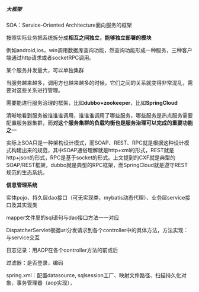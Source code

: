 ##### 大框架

SOA：Service-Oriented Architecture面向服务的框架



按照实际业务把系统拆分成**相互之间独立，能够独立部署的模块**

例如android,ios，win调用数据库查询功能，然查询功能形成一种服务，三种客户端通过http请求或者socketRPC调用。

某个服务并发量大，可以单独集群



当服务越来越多，调用方也越来越多的时候，它们之间的关系就变得非常混乱，需要对这些关系进行管理。



需要能进行服务治理的框架，比如**dubbo+zookeeper**，比如**SpringCloud**



清晰地看到服务被谁谁谁调用，谁谁谁调用了哪些服务，哪些服务是热点服务需要配置服务器集群，而**对这个服务集群的负载均衡也是服务治理可以完成的重要功能之一**

实际上SOA只是一种架构设计模式，而SOAP、REST、RPC就是根据这种设计模式构建出来的规范，其中SOAP通俗理解就是http+xml的形式，REST就是http+json的形式，RPC是基于socket的形式。上文提到的CXF就是典型的SOAP/REST框架，dubbo就是典型的RPC框架，而SpringCloud就是遵守REST规范的生态系统。

**信息管理系统**

实体pojo、持久层dao接口（可无实现类，mybatis动态代理）、业务层service接口及其实现类

mapper文件里的sql语句与dao接口方法一一对应

DispatcherServlet根据url分发请求到各个controller中的具体方法，方法实现：与service交互

日志记录：用AOP在各个controller方法的前或后

过滤器：是否登录，编码

spring.xml：配置datasource, sqlsession工厂、映射文件路径、扫描持久化对象，事务管理器（aop实现），


